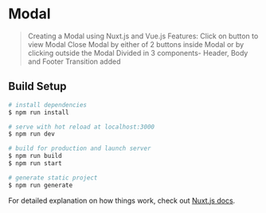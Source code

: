 # Modal

> Creating a Modal using Nuxt.js and Vue.js
> Features: Click on button to view Modal
            Close Modal by either of 2 buttons inside Modal or by clicking outside the Modal
            Divided in 3 components- Header, Body and Footer
            Transition added

## Build Setup

``` bash
# install dependencies
$ npm run install

# serve with hot reload at localhost:3000
$ npm run dev

# build for production and launch server
$ npm run build
$ npm run start

# generate static project
$ npm run generate
```

For detailed explanation on how things work, check out [Nuxt.js docs](https://nuxtjs.org).
